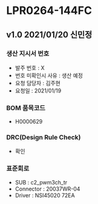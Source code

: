 # LPR0264-144FC

## v1.0 2021/01/20 신민정

### 생산 지시서 번호
* 발주 번호 : X
* 번호 미확인시 사유 : 생산 예정
* 요청 담당자 : 김주현
* 요청일 : 2021/01/19

###  BOM 품목코드
* H0000629

### DRC(Design Rule Check)
* 확인

### 표준회로
* SUB : c2_pwm3ch_tr
* Connector : 20037WR-04
* Driver : NSI45020 72EA
